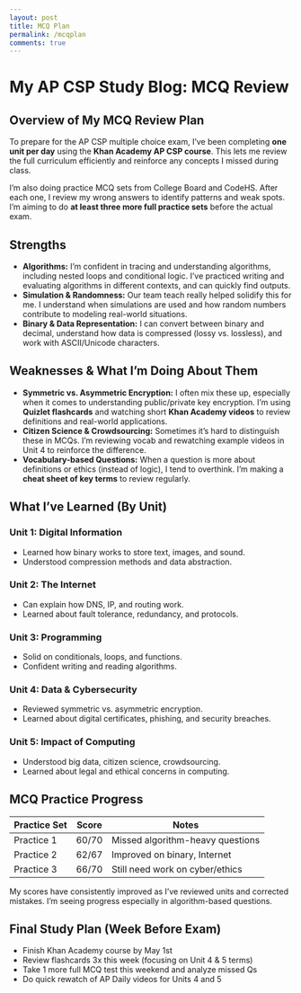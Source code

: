 ```yaml
---
layout: post
title: MCQ Plan 
permalink: /mcqplan
comments: true
---
```


# My AP CSP Study Blog: MCQ Review

## Overview of My MCQ Review Plan

To prepare for the AP CSP multiple choice exam, I’ve been completing **one unit per day** using the **Khan Academy AP CSP course**. This lets me review the full curriculum efficiently and reinforce any concepts I missed during class.

I’m also doing practice MCQ sets from College Board and CodeHS. After each one, I review my wrong answers to identify patterns and weak spots. I’m aiming to do **at least three more full practice sets** before the actual exam.

## Strengths

- **Algorithms:** I’m confident in tracing and understanding algorithms, including nested loops and conditional logic. I’ve practiced writing and evaluating algorithms in different contexts, and can quickly find outputs.
- **Simulation & Randomness:** Our team teach really helped solidify this for me. I understand when simulations are used and how random numbers contribute to modeling real-world situations.
- **Binary & Data Representation:** I can convert between binary and decimal, understand how data is compressed (lossy vs. lossless), and work with ASCII/Unicode characters.

## Weaknesses & What I’m Doing About Them

- **Symmetric vs. Asymmetric Encryption:** I often mix these up, especially when it comes to understanding public/private key encryption. I’m using **Quizlet flashcards** and watching short **Khan Academy videos** to review definitions and real-world applications.
- **Citizen Science & Crowdsourcing:** Sometimes it’s hard to distinguish these in MCQs. I’m reviewing vocab and rewatching example videos in Unit 4 to reinforce the difference.
- **Vocabulary-based Questions:** When a question is more about definitions or ethics (instead of logic), I tend to overthink. I’m making a **cheat sheet of key terms** to review regularly.

## What I’ve Learned (By Unit)

### Unit 1: Digital Information
- Learned how binary works to store text, images, and sound.
- Understood compression methods and data abstraction.

### Unit 2: The Internet
- Can explain how DNS, IP, and routing work.
- Learned about fault tolerance, redundancy, and protocols.

### Unit 3: Programming
- Solid on conditionals, loops, and functions.
- Confident writing and reading algorithms.

### Unit 4: Data & Cybersecurity
- Reviewed symmetric vs. asymmetric encryption.
- Learned about digital certificates, phishing, and security breaches.

### Unit 5: Impact of Computing
- Understood big data, citizen science, crowdsourcing.
- Learned about legal and ethical concerns in computing.

## MCQ Practice Progress

| Practice Set | Score   | Notes                             |
|--------------|---------|-----------------------------------|
| Practice 1   | 60/70   | Missed algorithm-heavy questions  |
| Practice 2   | 62/67   | Improved on binary, Internet      |
| Practice 3   | 66/70   | Still need work on cyber/ethics   |

My scores have consistently improved as I’ve reviewed units and corrected mistakes. I’m seeing progress especially in algorithm-based questions.

## Final Study Plan (Week Before Exam)

- Finish Khan Academy course by May 1st
- Review flashcards 3x this week (focusing on Unit 4 & 5 terms)
- Take 1 more full MCQ test this weekend and analyze missed Qs
- Do quick rewatch of AP Daily videos for Units 4 and 5

